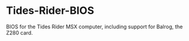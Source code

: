 # Tides-Rider-BIOS
BIOS for the Tides Rider MSX computer, including support for Balrog, the Z280 card.
